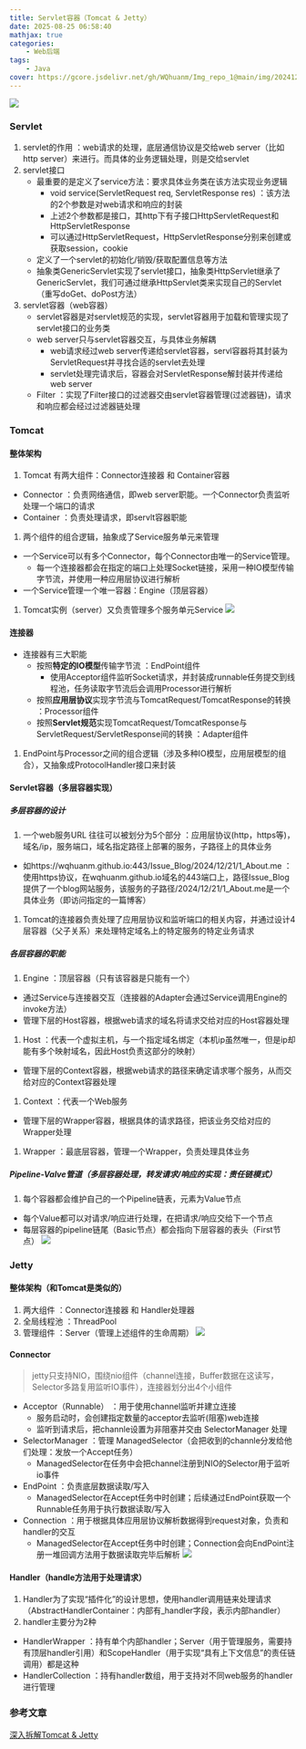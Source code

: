 ```yaml
---
title: Servlet容器（Tomcat & Jetty）
date: 2025-08-25 06:58:40
mathjax: true
categories: 
    - Web后端
tags: 
    - Java
cover: https://gcore.jsdelivr.net/gh/WQhuanm/Img_repo_1@main/img/202412222015910.png
---
```



![](https://gcore.jsdelivr.net/gh/WQhuanm/Img_repo_1@main/img/202507270024815.png)

### Servlet
1. servlet的作用 ：web请求的处理，底层通信协议是交给web server（比如http server）来进行。而具体的业务逻辑处理，则是交给servlet
1. servlet接口
    - 最重要的是定义了service方法：要求具体业务类在该方法实现业务逻辑
        - void service(ServletRequest req, ServletResponse res) ：该方法的2个参数是对web请求和响应的封装
        - 上述2个参数都是接口，其http下有子接口HttpServletRequest和HttpServletResponse
        - 可以通过HttpServletRequest，HttpServletResponse分别来创建或获取session，cookie
    - 定义了一个servlet的初始化/销毁/获取配置信息等方法
    - 抽象类GenericServlet实现了servlet接口，抽象类HttpServlet继承了GenericServlet，我们可通过继承HttpServlet类来实现自己的Servlet（重写doGet、doPost方法）
1. servlet容器（web容器）
    - servlet容器是对servlet规范的实现，servlet容器用于加载和管理实现了servlet接口的业务类
    - web server只与servlet容器交互，与具体业务解耦
        - web请求经过web server传递给servlet容器，servl容器将其封装为ServletRequest并寻找合适的servlet去处理
        - servlet处理完请求后，容器会对ServletResponse解封装并传递给web server
    - Filter ：实现了Filter接口的过滤器交由servlet容器管理(过滤器链)，请求和响应都会经过过滤器链处理

### Tomcat
#### 整体架构
1. Tomcat 有两大组件：Connector连接器 和 Container容器
  - Connector ：负责网络通信，即web server职能。一个Connector负责监听处理一个端口的请求
  - Container ：负责处理请求，即servlt容器职能
1. 两个组件的组合逻辑，抽象成了Service服务单元来管理
  - 一个Service可以有多个Connector，每个Connector由唯一的Service管理。
    - 每一个连接器都会在指定的端口上处理Socket链接，采用一种IO模型传输字节流，并使用一种应用层协议进行解析
  - 一个Service管理一个唯一容器：Engine（顶层容器）
1. Tomcat实例（server）又负责管理多个服务单元Service
![](https://cdn.jsdelivr.net/gh/WQhuanm/Img_repo_1/img/20250725101905995.png)

#### 连接器
+ 连接器有三大职能
  - 按照**特定的IO模型**传输字节流 ：EndPoint组件
    - 使用Acceptor组件监听Socket请求，并封装成runnable任务提交到线程池，任务读取字节流后会调用Processor进行解析
  - 按照**应用层协议**实现字节流与TomcatRequest/TomcatResponse的转换 ：Processor组件
  - 按照**Servlet规范**实现TomcatRequest/TomcatResponse与ServletRequest/ServletResponse间的转换 ：Adapter组件 
1. EndPoint与Processor之间的组合逻辑（涉及多种IO模型，应用层模型的组合），又抽象成ProtocolHandler接口来封装

#### Servlet容器（多层容器实现）
##### 多层容器的设计
1. 一个web服务URL 往往可以被划分为5个部分 ：应用层协议(http，https等)，域名/ip，服务端口，域名指定路径上部署的服务，子路径上的具体业务  
  - 如https://wqhuanm.github.io:443/Issue_Blog/2024/12/21/1_About.me ：使用https协议，在wqhuanm.github.io域名的443端口上，路径Issue_Blog提供了一个blog网站服务，该服务的子路径/2024/12/21/1_About.me是一个具体业务（即访问指定的一篇博客）
1. Tomcat的连接器负责处理了应用层协议和监听端口的相关内容，并通过设计4层容器（父子关系）来处理特定域名上的特定服务的特定业务请求

##### 各层容器的职能
1. Engine ：顶层容器（只有该容器是只能有一个）
  - 通过Service与连接器交互（连接器的Adapter会通过Service调用Engine的invoke方法）
  - 管理下层的Host容器，根据web请求的域名将请求交给对应的Host容器处理

1. Host ：代表一个虚拟主机，与一个指定域名绑定（本机ip虽然唯一，但是ip却能有多个映射域名，因此Host负责这部分的映射）
  - 管理下层的Context容器，根据web请求的路径来确定请求哪个服务，从而交给对应的Context容器处理

1. Context ：代表一个Web服务
  - 管理下层的Wrapper容器，根据具体的请求路径，把该业务交给对应的Wrapper处理

1. Wrapper ：最底层容器，管理一个Wrapper，负责处理具体业务

##### Pipeline-Valve管道（多层容器处理，转发请求/响应的实现：责任链模式）
1. 每个容器都会维护自己的一个Pipeline链表，元素为Value节点
  - 每个Value都可以对请求/响应进行处理，在把请求/响应交给下一个节点
  - 每层容器的pipeline链尾（Basic节点）都会指向下层容器的表头（First节点）
  ![](https://gcore.jsdelivr.net/gh/WQhuanm/Img_repo_1@main/img/202507262311018.png)


### Jetty
#### 整体架构（和Tomcat是类似的）
1. 两大组件 ：Connector连接器 和 Handler处理器
1. 全局线程池 ：ThreadPool
1. 管理组件 ：Server（管理上述组件的生命周期）
![](https://gcore.jsdelivr.net/gh/WQhuanm/Img_repo_1@main/img/202508242222622.png)

#### Connector
> jetty只支持NIO，围绕nio组件（channel连接，Buffer数据在这读写，Selector多路复用监听IO事件），连接器划分出4个小组件  

- Acceptor（Runnable） ：用于使用channel监听并建立连接
  - 服务启动时，会创建指定数量的acceptor去监听(阻塞)web连接
  - 监听到请求后，把channle设置为非阻塞并交由 SelectorManager 处理
- SelectorManager ：管理 ManagedSelector（会把收到的channle分发给他们处理：发放一个Accept任务）
  - ManagedSelector在任务中会把channel注册到NIO的Selector用于监听io事件
- EndPoint ：负责底层数据读取/写入
  - ManagedSelector在Accept任务中时创建；后续通过EndPoint获取一个Runnable任务用于执行数据读取/写入
- Connection ：用于根据具体应用层协议解析数据得到request对象，负责和handler的交互
  - ManagedSelector在Accept任务中时创建；Connection会向EndPoint注册一堆回调方法用于数据读取完毕后解析
![](https://gcore.jsdelivr.net/gh/WQhuanm/Img_repo_1@main/img/202508242327314.png)

#### Handler（handle方法用于处理请求）
1. Handler为了实现“插件化”的设计思想，使用handler调用链来处理请求（AbstractHandlerContainer：内部有_handler字段，表示内部handler）
1. handler主要分为2种
  - HandlerWrapper ：持有单个内部handler；Server（用于管理服务，需要持有顶层handler引用）和ScopeHandler（用于实现“具有上下文信息”的责任链调用）都是这种
  - HandlerCollection ：持有handler数组，用于支持对不同web服务的handler进行管理


### 参考文章
[深入拆解Tomcat & Jetty](https://learn.lianglianglee.com/%E4%B8%93%E6%A0%8F/%E6%B7%B1%E5%85%A5%E6%8B%86%E8%A7%A3Tomcat%20%20Jetty)  
